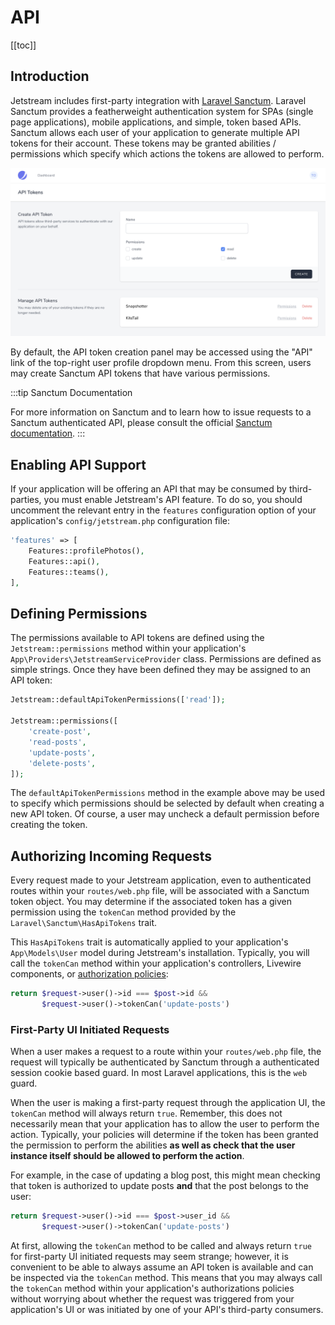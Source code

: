 # API

[[toc]]

## Introduction

Jetstream includes first-party integration with [Laravel Sanctum](https://laravel.com/docs/sanctum). Laravel Sanctum provides a featherweight authentication system for SPAs (single page applications), mobile applications, and simple, token based APIs. Sanctum allows each user of your application to generate multiple API tokens for their account. These tokens may be granted abilities / permissions which specify which actions the tokens are allowed to perform.

![Screenshot of Laravel Jetstream API](./../../assets/img/api.png)

By default, the API token creation panel may be accessed using the "API" link of the top-right user profile dropdown menu. From this screen, users may create Sanctum API tokens that have various permissions.

:::tip Sanctum Documentation

For more information on Sanctum and to learn how to issue requests to a Sanctum authenticated API, please consult the official [Sanctum documentation](https://laravel.com/docs/sanctum).
:::

## Enabling API Support

If your application will be offering an API that may be consumed by third-parties, you must enable Jetstream's API feature. To do so, you should uncomment the relevant entry in the `features` configuration option of your application's `config/jetstream.php` configuration file:

```php
'features' => [
    Features::profilePhotos(),
    Features::api(),
    Features::teams(),
],
```

## Defining Permissions

The permissions available to API tokens are defined using the `Jetstream::permissions` method within your application's `App\Providers\JetstreamServiceProvider` class. Permissions are defined as simple strings. Once they have been defined they may be assigned to an API token:

```php
Jetstream::defaultApiTokenPermissions(['read']);

Jetstream::permissions([
    'create-post',
    'read-posts',
    'update-posts',
    'delete-posts',
]);
```

The `defaultApiTokenPermissions` method in the example above may be used to specify which permissions should be selected by default when creating a new API token. Of course, a user may uncheck a default permission before creating the token.

## Authorizing Incoming Requests

Every request made to your Jetstream application, even to authenticated routes within your `routes/web.php` file, will be associated with a Sanctum token object. You may determine if the associated token has a given permission using the `tokenCan` method provided by the `Laravel\Sanctum\HasApiTokens` trait.

This `HasApiTokens` trait is automatically applied to your application's `App\Models\User` model during Jetstream's installation. Typically, you will call the `tokenCan` method within your application's controllers, Livewire components, or [authorization policies](https://laravel.com/docs/authorization#creating-policies):

```php
return $request->user()->id === $post->id &&
       $request->user()->tokenCan('update-posts')
```

### First-Party UI Initiated Requests

When a user makes a request to a route within your `routes/web.php` file, the request will typically be authenticated by Sanctum through a authenticated session cookie based guard. In most Laravel applications, this is the `web` guard.

When the user is making a first-party request through the application UI, the `tokenCan` method will always return `true`. Remember, this does not necessarily mean that your application has to allow the user to perform the action. Typically, your policies will determine if the token has been granted the permission to perform the abilities **as well as check that the user instance itself should be allowed to perform the action**.

For example, in the case of updating a blog post, this might mean checking that token is authorized to update posts **and** that the post belongs to the user:

```php
return $request->user()->id === $post->user_id &&
       $request->user()->tokenCan('update-posts')
```

At first, allowing the `tokenCan` method to be called and always return `true` for first-party UI initiated requests may seem strange; however, it is convenient to be able to always assume an API token is available and can be inspected via the `tokenCan` method. This means that you may always call the `tokenCan` method within your application's authorizations policies without worrying about whether the request was triggered from your application's UI or was initiated by one of your API's third-party consumers.
